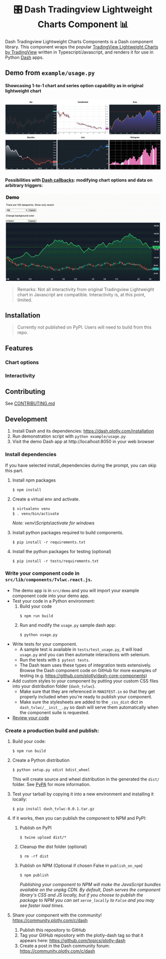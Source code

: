 <div style="text-align: center">
<h1>🎛 Dash Tradingview Lightweight Charts Component 📊</h1>
</div>

Dash Tradingview Lightweight Charts Components is a Dash component library. This component wraps the popular [TradingView Lightweight Charts by TradingView](https://github.com/tradingview/lightweight-charts) written in Typescript/Javascript, and renders it for use in Python [Dash](https://dash.plotly.com/) apps.

## Demo from `example/usage.py`

#### Showcasing 1-to-1 chart and series option capability as in original lightweight chart
![Demo](./docs/demo.png "Demo")

#### Possibilities with [Dash callbacks](https://dash.plotly.com/basic-callbacks): modifying chart options and data on arbitrary triggers:
![Interactivity](./docs/interactivity.gif "Interactivity")

> Remarks: Not all interactivity from original Tradingview Lightweight chart in Javascript are compatible. Interactivity is, at this point, limited.


## Installation

> Currently not published on PyPI. Users will need to build from this repo.

## Features

### Chart options


### Interactivity

## Contributing

See [CONTRIBUTING.md](./CONTRIBUTING.md)

## Development

1. Install Dash and its dependencies: https://dash.plotly.com/installation
2. Run demonstration script with `python example/usage.py`
3. Visit the demo Dash app at http://localhost:8050 in your web browser

### Install dependencies

If you have selected install_dependencies during the prompt, you can skip this part.

1. Install npm packages
    ```
    $ npm install
    ```
2. Create a virtual env and activate.
    ```
    $ virtualenv venv
    $ . venv/bin/activate
    ```
    _Note: venv\Scripts\activate for windows_

3. Install python packages required to build components.
    ```
    $ pip install -r requirements.txt
    ```
4. Install the python packages for testing (optional)
    ```
    $ pip install -r tests/requirements.txt
    ```

### Write your component code in `src/lib/components/Tvlwc.react.js`.

- The demo app is in `src/demo` and you will import your example component code into your demo app.
- Test your code in a Python environment:
    1. Build your code
        ```
        $ npm run build
        ```
    2. Run and modify the `usage.py` sample dash app:
        ```
        $ python usage.py
        ```
- Write tests for your component.
    - A sample test is available in `tests/test_usage.py`, it will load `usage.py` and you can then automate interactions with selenium.
    - Run the tests with `$ pytest tests`.
    - The Dash team uses these types of integration tests extensively. Browse the Dash component code on GitHub for more examples of testing (e.g. https://github.com/plotly/dash-core-components)
- Add custom styles to your component by putting your custom CSS files into your distribution folder (`dash_tvlwc`).
    - Make sure that they are referenced in `MANIFEST.in` so that they get properly included when you're ready to publish your component.
    - Make sure the stylesheets are added to the `_css_dist` dict in `dash_tvlwc/__init__.py` so dash will serve them automatically when the component suite is requested.
- [Review your code](./review_checklist.md)

### Create a production build and publish:

1. Build your code:
    ```
    $ npm run build
    ```
2. Create a Python distribution
    ```
    $ python setup.py sdist bdist_wheel
    ```
    This will create source and wheel distribution in the generated the `dist/` folder.
    See [PyPA](https://packaging.python.org/guides/distributing-packages-using-setuptools/#packaging-your-project)
    for more information.

3. Test your tarball by copying it into a new environment and installing it locally:
    ```
    $ pip install dash_tvlwc-0.0.1.tar.gz
    ```

4. If it works, then you can publish the component to NPM and PyPI:
    1. Publish on PyPI
        ```
        $ twine upload dist/*
        ```
    2. Cleanup the dist folder (optional)
        ```
        $ rm -rf dist
        ```
    3. Publish on NPM (Optional if chosen False in `publish_on_npm`)
        ```
        $ npm publish
        ```
        _Publishing your component to NPM will make the JavaScript bundles available on the unpkg CDN. By default, Dash serves the component library's CSS and JS locally, but if you choose to publish the package to NPM you can set `serve_locally` to `False` and you may see faster load times._

5. Share your component with the community! https://community.plotly.com/c/dash
    1. Publish this repository to GitHub
    2. Tag your GitHub repository with the plotly-dash tag so that it appears here: https://github.com/topics/plotly-dash
    3. Create a post in the Dash community forum: https://community.plotly.com/c/dash
